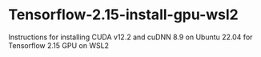 # Tensorflow-2.15-install-gpu-wsl2
Instructions for installing CUDA v12.2 and cuDNN 8.9 on Ubuntu 22.04 for Tensorflow 2.15 GPU on WSL2
